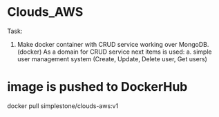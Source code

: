 # Clouds_AWS

Task: 
  1. Make docker container with CRUD service working over MongoDB. (docker)
    As a domain for CRUD service next items is used:
      a. simple user management system (Create, Update, Delete user, Get users)

# image is pushed to DockerHub
docker pull simplestone/clouds-aws:v1
